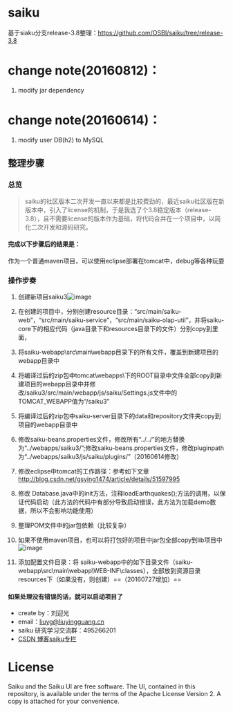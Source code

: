 # saiku
基于siaku分支release-3.8整理：https://github.com/OSBI/saiku/tree/release-3.8

# change note(20160812)：
1. modify jar dependency 

# change note(20160614)：
1. modify user DB(h2) to MySQL 


## 整理步骤
### 总览
> saiku的社区版本二次开发一直以来都是比较费劲的，最近saiku社区版在新版本中，引入了license的机制，于是我选了个3.8稳定版本（release-3.8），且不需要license的版本作为基础，将代码合并在一个项目中，以简化二次开发和源码研究。

#### 完成以下步骤后的结果是：
作为一个普通maven项目，可以使用eclipse部署在tomcat中，debug等各种玩耍

### 操作步奏
1. 创建新项目saiku3![image](http://firewarm.coding.me/images/saiku/2dDev1.png)

2. 在创建的项目中，分别创建resource目录：“src/main/saiku-web”，“src/main/saiku-service”，“src/main/saiku-olap-util”，并将saiku-core下的相应代码（java目录下和resources目录下的文件）分别copy到里面，

3. 将saiku-webapp\src\main\webapp目录下的所有文件，覆盖到新建项目的webapp目录中

4. 将编译过后的zip包中tomcat\webapps\下的ROOT目录中文件全部copy到新建项目的webapp目录中并修改/saiku3/src/main/webapp/js/saiku/Settings.js文件中的TOMCAT_WEBAPP值为“/saiku3”

5. 将编译过后的zip包中saiku-server目录下的data和repository文件夹copy到项目的webapp目录中

6. 修改saiku-beans.properties文件，修改所有“../../”的地方替换为“../webapps/saiku3/”;修改saiku-beans.properties文件，修改pluginpath为“../webapps/saiku3/js/saiku/plugins/”（20160614修改）

7. 修改eclipse中tomcat的工作路径：参考如下文章
http://blog.csdn.net/gsying1474/article/details/51597995

8. 修改 Database.java中的init方法，注释loadEarthquakes();方法的调用，以保证代码启动（此方法的代码中有部分导致启动错误，此方法为加载demo数据，所以不会影响功能使用）

9. 整理POM文件中的jar包依赖（比较复杂）

10. 如果不使用maven项目，也可以将打包好的项目中jar包全部copy到lib项目中
![image](http://firewarm.coding.me/images/saiku/2dDev1.png)
11. 添加配置文件目录：将 saiku-webapp中的如下目录文件（saiku-webapp\src\main\webapp\WEB-INF\classes），全部放到资源目录resources下（如果没有，则创建）==（20160727增加）==

#### 如果处理没有错误的话，就可以启动项目了

* create by：刘迎光
* email：liuyg@liuyingguang.cn
* saiku 研究学习交流群：495266201
* [CSDN 博客saiku专栏](http://blog.csdn.net/gsying1474/article/category/2712301)

# License

Saiku and the Saiku UI are free software. The UI, contained in this repository, is available under the terms of the Apache License Version 2. A copy is attached for your convenience.


